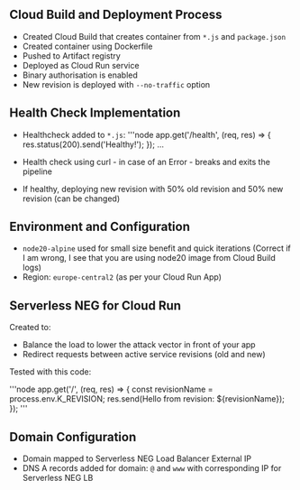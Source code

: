 ## Cloud Build and Deployment Process

- Created Cloud Build that creates container from `*.js` and `package.json`
- Created container using Dockerfile
- Pushed to Artifact registry
- Deployed as Cloud Run service
- Binary authorisation is enabled
- New revision is deployed with `--no-traffic` option

## Health Check Implementation

- Healthcheck added to `*.js`:
'''node
app.get('/health', (req, res) => {
    res.status(200).send('Healthy!');
    });
...

- Health check using curl - in case of an Error - breaks and exits the pipeline
- If healthy, deploying new revision with 50% old revision and 50% new revision (can be changed)

## Environment and Configuration

- `node20-alpine` used for small size benefit and quick iterations (Correct if I am wrong, I see that you are using node20 image from Cloud Build logs)
- Region: `europe-central2` (as per your Cloud Run App)

## Serverless NEG for Cloud Run

Created to:
- Balance the load to lower the attack vector in front of your app
- Redirect requests between active service revisions (old and new)

Tested with this code:

'''node
app.get('/', (req, res) => {
    const revisionName = process.env.K_REVISION;
    res.send(Hello from revision: ${revisionName});
    });
'''

## Domain Configuration

- Domain mapped to Serverless NEG Load Balancer External IP
- DNS A records added for domain: `@` and `www` with corresponding IP for Serverless NEG LB

